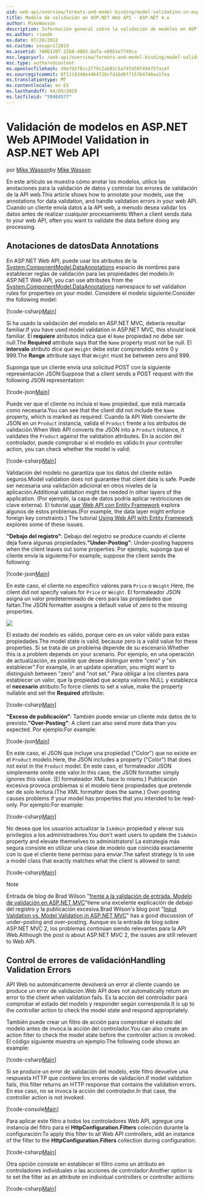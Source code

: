 ```yaml
---
uid: web-api/overview/formats-and-model-binding/model-validation-in-aspnet-web-api
title: Modelo de validación en ASP.NET Web API - ASP.NET 4.x
author: MikeWasson
description: Información general sobre la validación de modelos en ASP.NET Web API para ASP.NET 4.x.
ms.author: riande
ms.date: 07/20/2012
ms.custom: seoapril2019
ms.assetid: 7d061207-22b8-4883-bafa-e89b1e7749ca
msc.legacyurl: /web-api/overview/formats-and-model-binding/model-validation-in-aspnet-web-api
msc.type: authoredcontent
ms.openlocfilehash: d4e792f8cc2f79c2ab82c5a74fd50f49475fac4f
ms.sourcegitcommit: 0f1119340e4464720cfd16d0ff15764746ea1fea
ms.translationtype: MT
ms.contentlocale: es-ES
ms.lasthandoff: 04/09/2019
ms.locfileid: "59404577"
---
```

# <a name="model-validation-in-aspnet-web-api"></a><span data-ttu-id="4804e-103">Validación de modelos en ASP.NET Web API</span><span class="sxs-lookup"><span data-stu-id="4804e-103">Model Validation in ASP.NET Web API</span></span>

<span data-ttu-id="4804e-104">por [Mike Wasson](https://github.com/MikeWasson)</span><span class="sxs-lookup"><span data-stu-id="4804e-104">by [Mike Wasson](https://github.com/MikeWasson)</span></span>

<span data-ttu-id="4804e-105">En este artículo se muestra cómo anotar los modelos, utilice las anotaciones para la validación de datos y controlar los errores de validación de la API web.</span><span class="sxs-lookup"><span data-stu-id="4804e-105">This article shows how to annotate your models, use the annotations for data validation, and handle validation errors in your web API.</span></span> <span data-ttu-id="4804e-106">Cuando un cliente envía datos a la API web, a menudo desea validar los datos antes de realizar cualquier procesamiento.</span><span class="sxs-lookup"><span data-stu-id="4804e-106">When a client sends data to your web API, often you want to validate the data before doing any processing.</span></span> 

## <a name="data-annotations"></a><span data-ttu-id="4804e-107">Anotaciones de datos</span><span class="sxs-lookup"><span data-stu-id="4804e-107">Data Annotations</span></span>

<span data-ttu-id="4804e-108">En ASP.NET Web API, puede usar los atributos de la [System.ComponentModel.DataAnnotations](/dotnet/api/system.componentmodel.dataannotations) espacio de nombres para establecer reglas de validación para las propiedades del modelo.</span><span class="sxs-lookup"><span data-stu-id="4804e-108">In ASP.NET Web API, you can use attributes from the [System.ComponentModel.DataAnnotations](/dotnet/api/system.componentmodel.dataannotations) namespace to set validation rules for properties on your model.</span></span> <span data-ttu-id="4804e-109">Considere el modelo siguiente:</span><span class="sxs-lookup"><span data-stu-id="4804e-109">Consider the following model:</span></span>

[!code-csharp[Main](model-validation-in-aspnet-web-api/samples/sample1.cs)]

<span data-ttu-id="4804e-110">Si ha usado la validación del modelo en ASP.NET MVC, debería resultar familiar.</span><span class="sxs-lookup"><span data-stu-id="4804e-110">If you have used model validation in ASP.NET MVC, this should look familiar.</span></span> <span data-ttu-id="4804e-111">El **requiere** atributos indica que el `Name` propiedad no debe ser null.</span><span class="sxs-lookup"><span data-stu-id="4804e-111">The **Required** attribute says that the `Name` property must not be null.</span></span> <span data-ttu-id="4804e-112">El **intervalo** atributo dice que `Weight` debe estar comprendido entre 0 y 999.</span><span class="sxs-lookup"><span data-stu-id="4804e-112">The **Range** attribute says that `Weight` must be between zero and 999.</span></span>

<span data-ttu-id="4804e-113">Suponga que un cliente envía una solicitud POST con la siguiente representación JSON:</span><span class="sxs-lookup"><span data-stu-id="4804e-113">Suppose that a client sends a POST request with the following JSON representation:</span></span>

[!code-json[Main](model-validation-in-aspnet-web-api/samples/sample2.json)]

<span data-ttu-id="4804e-114">Puede ver que el cliente no incluía el `Name` propiedad, que está marcada como necesaria.</span><span class="sxs-lookup"><span data-stu-id="4804e-114">You can see that the client did not include the `Name` property, which is marked as required.</span></span> <span data-ttu-id="4804e-115">Cuando la API Web convierte de JSON en un `Product` instancia, valida el `Product` frente a los atributos de validación.</span><span class="sxs-lookup"><span data-stu-id="4804e-115">When Web API converts the JSON into a `Product` instance, it validates the `Product` against the validation attributes.</span></span> <span data-ttu-id="4804e-116">En la acción del controlador, puede comprobar si el modelo es válido:</span><span class="sxs-lookup"><span data-stu-id="4804e-116">In your controller action, you can check whether the model is valid:</span></span>

[!code-csharp[Main](model-validation-in-aspnet-web-api/samples/sample3.cs)]

<span data-ttu-id="4804e-117">Validación del modelo no garantiza que los datos del cliente están seguros.</span><span class="sxs-lookup"><span data-stu-id="4804e-117">Model validation does not guarantee that client data is safe.</span></span> <span data-ttu-id="4804e-118">Puede ser necesaria una validación adicional en otros niveles de la aplicación.</span><span class="sxs-lookup"><span data-stu-id="4804e-118">Additional validation might be needed in other layers of the application.</span></span> <span data-ttu-id="4804e-119">(Por ejemplo, la capa de datos podría aplicar restricciones de clave externa). El tutorial [usar Web API con Entity Framework](../data/using-web-api-with-entity-framework/part-1.md) explora algunos de estos problemas.</span><span class="sxs-lookup"><span data-stu-id="4804e-119">(For example, the data layer might enforce foreign key constraints.) The tutorial [Using Web API with Entity Framework](../data/using-web-api-with-entity-framework/part-1.md) explores some of these issues.</span></span>

<span data-ttu-id="4804e-120">**"Debajo del registro"**: Debajo del registro se produce cuando el cliente deja fuera algunas propiedades.</span><span class="sxs-lookup"><span data-stu-id="4804e-120">**"Under-Posting"**: Under-posting happens when the client leaves out some properties.</span></span> <span data-ttu-id="4804e-121">Por ejemplo, suponga que el cliente envía la siguiente:</span><span class="sxs-lookup"><span data-stu-id="4804e-121">For example, suppose the client sends the following:</span></span>

[!code-json[Main](model-validation-in-aspnet-web-api/samples/sample4.json)]

<span data-ttu-id="4804e-122">En este caso, el cliente no especificó valores para `Price` o `Weight`.</span><span class="sxs-lookup"><span data-stu-id="4804e-122">Here, the client did not specify values for `Price` or `Weight`.</span></span> <span data-ttu-id="4804e-123">El formateador JSON asigna un valor predeterminado de cero para las propiedades que faltan.</span><span class="sxs-lookup"><span data-stu-id="4804e-123">The JSON formatter assigns a default value of zero to the missing properties.</span></span>

![](model-validation-in-aspnet-web-api/_static/image1.png)

<span data-ttu-id="4804e-124">El estado del modelo es válido, porque cero es un valor válido para estas propiedades.</span><span class="sxs-lookup"><span data-stu-id="4804e-124">The model state is valid, because zero is a valid value for these properties.</span></span> <span data-ttu-id="4804e-125">Si se trata de un problema depende de su escenario.</span><span class="sxs-lookup"><span data-stu-id="4804e-125">Whether this is a problem depends on your scenario.</span></span> <span data-ttu-id="4804e-126">Por ejemplo, en una operación de actualización, es posible que desee distinguir entre "cero" y "sin establecer".</span><span class="sxs-lookup"><span data-stu-id="4804e-126">For example, in an update operation, you might want to distinguish between "zero" and "not set."</span></span> <span data-ttu-id="4804e-127">Para obligar a los clientes para establecer un valor, que la propiedad que acepta valores NULL y establezca el **necesario** atributo:</span><span class="sxs-lookup"><span data-stu-id="4804e-127">To force clients to set a value, make the property nullable and set the **Required** attribute:</span></span>

[!code-csharp[Main](model-validation-in-aspnet-web-api/samples/sample5.cs?highlight=1-2)]

<span data-ttu-id="4804e-128">**"Exceso de publicación"**: También puede enviar un cliente *más* datos de lo previsto.</span><span class="sxs-lookup"><span data-stu-id="4804e-128">**"Over-Posting"**: A client can also send *more* data than you expected.</span></span> <span data-ttu-id="4804e-129">Por ejemplo:</span><span class="sxs-lookup"><span data-stu-id="4804e-129">For example:</span></span>

[!code-json[Main](model-validation-in-aspnet-web-api/samples/sample6.json)]

<span data-ttu-id="4804e-130">En este caso, el JSON que incluye una propiedad ("Color") que no existe en el `Product` modelo.</span><span class="sxs-lookup"><span data-stu-id="4804e-130">Here, the JSON includes a property ("Color") that does not exist in the `Product` model.</span></span> <span data-ttu-id="4804e-131">En este caso, el formateador JSON simplemente omite este valor.</span><span class="sxs-lookup"><span data-stu-id="4804e-131">In this case, the JSON formatter simply ignores this value.</span></span> <span data-ttu-id="4804e-132">(El formateador XML hace lo mismo.) Publicación excesiva provoca problemas si el modelo tiene propiedades que pretende ser de solo lectura.</span><span class="sxs-lookup"><span data-stu-id="4804e-132">(The XML formatter does the same.) Over-posting causes problems if your model has properties that you intended to be read-only.</span></span> <span data-ttu-id="4804e-133">Por ejemplo:</span><span class="sxs-lookup"><span data-stu-id="4804e-133">For example:</span></span>

[!code-csharp[Main](model-validation-in-aspnet-web-api/samples/sample7.cs)]

<span data-ttu-id="4804e-134">No desea que los usuarios actualizar la `IsAdmin` propiedad y elevar sus privilegios a los administradores.</span><span class="sxs-lookup"><span data-stu-id="4804e-134">You don't want users to update the `IsAdmin` property and elevate themselves to administrators!</span></span> <span data-ttu-id="4804e-135">La estrategia más segura consiste en utilizar una clase de modelo que coincida exactamente con lo que el cliente tiene permiso para enviar:</span><span class="sxs-lookup"><span data-stu-id="4804e-135">The safest strategy is to use a model class that exactly matches what the client is allowed to send:</span></span>

[!code-csharp[Main](model-validation-in-aspnet-web-api/samples/sample8.cs)]

> [!NOTE]
> <span data-ttu-id="4804e-136">Entrada de blog de Brad Wilson "[frente a la validación de entrada. Modelo de validación en ASP.NET MVC](http://bradwilson.typepad.com/blog/2010/01/input-validation-vs-model-validation-in-aspnet-mvc.html)"tiene una excelente explicación de debajo del registro y la publicación excesiva.</span><span class="sxs-lookup"><span data-stu-id="4804e-136">Brad Wilson's blog post "[Input Validation vs. Model Validation in ASP.NET MVC](http://bradwilson.typepad.com/blog/2010/01/input-validation-vs-model-validation-in-aspnet-mvc.html)" has a good discussion of under-posting and over-posting.</span></span> <span data-ttu-id="4804e-137">Aunque es la entrada de blog sobre ASP.NET MVC 2, los problemas continúan siendo relevantes para la API Web.</span><span class="sxs-lookup"><span data-stu-id="4804e-137">Although the post is about ASP.NET MVC 2, the issues are still relevant to Web API.</span></span>


## <a name="handling-validation-errors"></a><span data-ttu-id="4804e-138">Control de errores de validación</span><span class="sxs-lookup"><span data-stu-id="4804e-138">Handling Validation Errors</span></span>

<span data-ttu-id="4804e-139">API Web no automáticamente devolverá un error al cliente cuando se produce un error de validación.</span><span class="sxs-lookup"><span data-stu-id="4804e-139">Web API does not automatically return an error to the client when validation fails.</span></span> <span data-ttu-id="4804e-140">Es la acción del controlador para comprobar el estado del modelo y responder según corresponda.</span><span class="sxs-lookup"><span data-stu-id="4804e-140">It is up to the controller action to check the model state and respond appropriately.</span></span>

<span data-ttu-id="4804e-141">También puede crear un filtro de acción para comprobar el estado del modelo antes de invoca la acción del controlador.</span><span class="sxs-lookup"><span data-stu-id="4804e-141">You can also create an action filter to check the model state before the controller action is invoked.</span></span> <span data-ttu-id="4804e-142">El código siguiente muestra un ejemplo:</span><span class="sxs-lookup"><span data-stu-id="4804e-142">The following code shows an example:</span></span>

[!code-csharp[Main](model-validation-in-aspnet-web-api/samples/sample9.cs)]

<span data-ttu-id="4804e-143">Si se produce un error de validación del modelo, este filtro devuelve una respuesta HTTP que contiene los errores de validación.</span><span class="sxs-lookup"><span data-stu-id="4804e-143">If model validation fails, this filter returns an HTTP response that contains the validation errors.</span></span> <span data-ttu-id="4804e-144">En ese caso, no se invoca la acción del controlador.</span><span class="sxs-lookup"><span data-stu-id="4804e-144">In that case, the controller action is not invoked.</span></span>

[!code-console[Main](model-validation-in-aspnet-web-api/samples/sample10.cmd)]

<span data-ttu-id="4804e-145">Para aplicar este filtro a todos los controladores Web API, agregue una instancia del filtro para el **HttpConfiguration.Filters** colección durante la configuración:</span><span class="sxs-lookup"><span data-stu-id="4804e-145">To apply this filter to all Web API controllers, add an instance of the filter to the **HttpConfiguration.Filters** collection during configuration:</span></span>

[!code-csharp[Main](model-validation-in-aspnet-web-api/samples/sample11.cs)]

<span data-ttu-id="4804e-146">Otra opción consiste en establecer el filtro como un atributo en controladores individuales o las acciones de controlador:</span><span class="sxs-lookup"><span data-stu-id="4804e-146">Another option is to set the filter as an attribute on individual controllers or controller actions:</span></span>

[!code-csharp[Main](model-validation-in-aspnet-web-api/samples/sample12.cs)]
